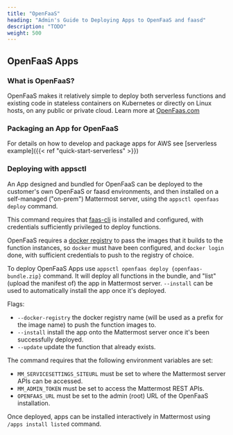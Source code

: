```yaml
---
title: "OpenFaaS"
heading: "Admin's Guide to Deploying Apps to OpenFaaS and faasd"
description: "TODO"
weight: 500
---
```


## OpenFaaS Apps

### What is OpenFaaS?

OpenFaaS makes it relatively simple to deploy both serverless functions and
existing code in stateless containers on Kubernetes or directly on Linux hosts,
on any public or private cloud. Learn more at
[OpenFaas.com](https://www.openfaas.com/)

### Packaging an App for OpenFaaS

For details on how to develop and package apps for AWS see [serverless
example]({{< ref "quick-start-serverless" >}})

### Deploying with appsctl

An App designed and bundled for OpenFaaS can be deployed to the customer's own
OpenFaaS or faasd environments, and then installed on a self-managed ("on-prem")
Mattermost server, using the `appsctl openfaas deploy` command.

This command requires that [faas-cli](https://github.com/openfaas/faas-cli) is
installed and configured, with credentials sufficiently privileged to deploy
functions.

OpenFaaS requires a [docker registry](https://docs.docker.com/registry/) to pass
the images that it builds to the function instances, so `docker` must have been
configured, and `docker login` done, with sufficient credentials to push to the
registry of choice.

To deploy OpenFaaS Apps use `appsctl openfaas deploy {openfaas-bundle.zip}` command.
It will deploy all functions in the bundle, and "list" (upload the manifest of)
the app in Mattermost server. `--install` can be used to automatically install
the app once it's deployed.

Flags:
- `--docker-registry` the docker registry name (will be used as a prefix for the
  image name) to push the function images to.
- `--install` install the app onto the Mattermost server once it's been
  successfully deployed.
- `--update` update the function that already exists.

The command requires that the following environment variables are set:
- `MM_SERVICESETTINGS_SITEURL` must be set to where the Mattermost server APIs can
  be accessed.
- `MM_ADMIN_TOKEN` must be set to access the Mattermost REST APIs.
- `OPENFAAS_URL` must be set to the admin (root) URL of the OpenFaaS
  installation.

Once deployed, apps can be installed interactively in Mattermost using `/apps
install listed` command.
